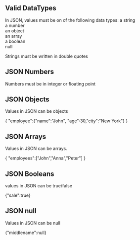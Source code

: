 ## Valid DataTypes

In JSON, values must be on of the following data types:
a string<br>
a number<br>
an object<br>
an array<br>
a boolean<br>
null<br>

Strings must be written in double quotes

## JSON Numbers
Numbers must be in integer or floating point

## JSON Objects

Values in JSON can be objects

{
"employee":{"name":"John", "age":30,"city":"New York"}
}


## JSON Arrays
 Values in JSON can be arrays.

{
"employees":["John","Anna","Peter"]
}

## JSON Booleans
values in JSON can be true/false

{"sale":true}

## JSON null
Values in JSON can be null

{"middlename":null}


